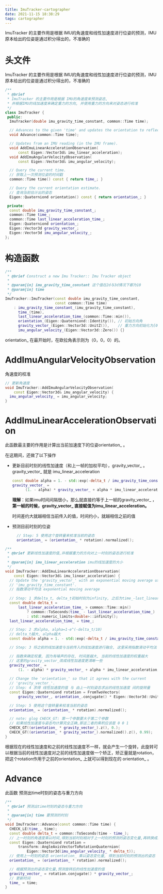 ```yaml
---
title: ImuTracker-cartographer
date: 2021-11-15 18:38:29
tags: cartographer
---
```




ImuTracker 的主要作用是根据 IMU的角速度和线性加速度进行位姿的预测，IMU原本给出的位姿是通过积分得出的，不准确的

# 头文件

ImuTracker 的主要作用是根据 IMU的角速度和线性加速度进行位姿的预测，IMU原本给出的位姿是通过积分得出的，不准确的

```c++
/**
 * @brief 
 * ImuTracker 的主要作用是根据 IMU的角速度来预测姿态,
 * 并根据IMU的线加速度来确定重力的方向, 并使用重力的方向来对姿态进行校准
 */
class ImuTracker {
 public:
  ImuTracker(double imu_gravity_time_constant, common::Time time);

  // Advances to the given 'time' and updates the orientation to reflect this.
  void Advance(common::Time time);

  // Updates from an IMU reading (in the IMU frame).
  void AddImuLinearAccelerationObservation(
      const Eigen::Vector3d& imu_linear_acceleration);
  void AddImuAngularVelocityObservation(
      const Eigen::Vector3d& imu_angular_velocity);

  // Query the current time.
  // 获取上一次预测位姿的时间戳
  common::Time time() const { return time_; }

  // Query the current orientation estimate.
  // 查询当前估计出的姿态
  Eigen::Quaterniond orientation() const { return orientation_; }

 private:
  const double imu_gravity_time_constant_;
  common::Time time_;
  common::Time last_linear_acceleration_time_;
  Eigen::Quaterniond orientation_;
  Eigen::Vector3d gravity_vector_;
  Eigen::Vector3d imu_angular_velocity_;
};
```

# 构造函数

```c++
/**
 * @brief Construct a new Imu Tracker:: Imu Tracker object
 * 
 * @param[in] imu_gravity_time_constant 这个值在2d与3d情况下都为10
 * @param[in] time 
 */
ImuTracker::ImuTracker(const double imu_gravity_time_constant,
                       const common::Time time)
    : imu_gravity_time_constant_(imu_gravity_time_constant),
      time_(time),
      last_linear_acceleration_time_(common::Time::min()),
      orientation_(Eigen::Quaterniond::Identity()), // 初始方向角
      gravity_vector_(Eigen::Vector3d::UnitZ()),    // 重力方向初始化为[0,0,1]
      imu_angular_velocity_(Eigen::Vector3d::Zero()) {}
```

orientation_ 在最开始时，在欧拉角表示则为（0，0，0）的。

# AddImuAngularVelocityObservation

角速度的校准

```c++
// 更新角速度
void ImuTracker::AddImuAngularVelocityObservation(
    const Eigen::Vector3d& imu_angular_velocity) {
  imu_angular_velocity_ = imu_angular_velocity;
}
```

# AddImuLinearAccelerationObservation

此函数最主要的作用是计算出当前加速度下的位姿orientation_ 。

在这期间，还做了以下操作

- 更新目前时刻的线性加速度（和上一帧的加权平均），gravity_vector_ 。gravity_vector_ 就是 imu_linear_acceleration

  ```c++
  const double alpha = 1. - std::exp(-delta_t / imu_gravity_time_constant_);  
  gravity_vector_ =
        (1. - alpha) * gravity_vector_ + alpha * imu_linear_acceleration;
  ```

  **理解**：如果imu时间间隔很小，那么就直接约等于上一帧的gravity_vector_  ，**第一帧的时候，gravity_vector_ 直接赋值为imu_linear_acceleration。**

  时间差约大就越相信当前传入的值，时间约小，就越相信之前的值

- 预测目前时刻的位姿

  ```c++
    // Step: 5 使用这个旋转量来校准当前的姿态
    orientation_ = (orientation_ * rotation).normalized();
  ```



```c++
/**
 * @brief 更新线性加速度的值,并根据重力的方向对上一时刻的姿态进行校准
 * 
 * @param[in] imu_linear_acceleration imu的线加速度的大小
 */
void ImuTracker::AddImuLinearAccelerationObservation(
    const Eigen::Vector3d& imu_linear_acceleration) {
  // Update the 'gravity_vector_' with an exponential moving average using the
  // 'imu_gravity_time_constant'.
  // 指数滑动平均法 exponential moving average
 
  // Step: 1 求delta_t, delta_t初始时刻为infinity, 之后为time_-last_linear_acceleration_time_
  const double delta_t =
      last_linear_acceleration_time_ > common::Time::min()
          ? common::ToSeconds(time_ - last_linear_acceleration_time_)
          : std::numeric_limits<double>::infinity();
  last_linear_acceleration_time_ = time_;

  // Step: 2 求alpha, alpha=1-e^(-delta_t/10)
  // delta_t越大, alpha越大
  const double alpha = 1. - std::exp(-delta_t / imu_gravity_time_constant_);

  // Step: 3 将之前的线加速度与当前传入的线加速度进行融合, 这里采用指数滑动平均法

  // 指数来确定权重, 因为有噪声的存在, 时间差越大, 当前的线性加速度的权重越大
  // 这里的gravity_vector_改成线性加速度更清晰一些
  gravity_vector_ =
      (1. - alpha) * gravity_vector_ + alpha * imu_linear_acceleration;
      
  // Change the 'orientation_' so that it agrees with the current
  // 'gravity_vector_'.
  // Step: 4 求得 线性加速度的值 与 由上一时刻姿态求出的线性加速度 间的旋转量
  const Eigen::Quaterniond rotation = FromTwoVectors(
      gravity_vector_, orientation_.conjugate() * Eigen::Vector3d::UnitZ());

  // Step: 5 使用这个旋转量来校准当前的姿态
  orientation_ = (orientation_ * rotation).normalized();

  // note: glog CHECK_GT: 第一个参数要大于第二个参数
  // 如果线性加速度与姿态均计算完全正确,那这二者的乘积应该是 0 0 1
  CHECK_GT((orientation_ * gravity_vector_).z(), 0.);
  CHECK_GT((orientation_ * gravity_vector_).normalized().z(), 0.99);
}
```

根据现在的线性加速度和之前的线性加速度不一样，就会产生一个旋转，此旋转可以根据当前的线性加速度对之前的线性加速度做一个矫正，矫正量就是rotation，把这个rotation作用于之前的orientation_ 上就可以得到现在的 orientation_ 。

# Advance

此函数 预测出time时刻的姿态与重力方向

```c++
/**
 * @brief 预测出time时刻的姿态与重力方向
 * 
 * @param[in] time 要预测的时刻
 */
void ImuTracker::Advance(const common::Time time) {
  CHECK_LE(time_, time);
  const double delta_t = common::ToSeconds(time - time_);
  // 上一时刻的角速度乘以时间,得到当前时刻相对于上一时刻的预测的姿态变化量,再转换成四元数
  const Eigen::Quaterniond rotation =
      transform::AngleAxisVectorToRotationQuaternion(
          Eigen::Vector3d(imu_angular_velocity_ * delta_t));
  // 使用上一时刻的姿态 orientation_ 乘以姿态变化量, 得到当前时刻的预测出的姿态
  orientation_ = (orientation_ * rotation).normalized();

  // 根据预测出的姿态变化量,预测旋转后的线性加速度的值
  gravity_vector_ = rotation.conjugate() * gravity_vector_;
  // 更新时间
  time_ = time;
}
```

